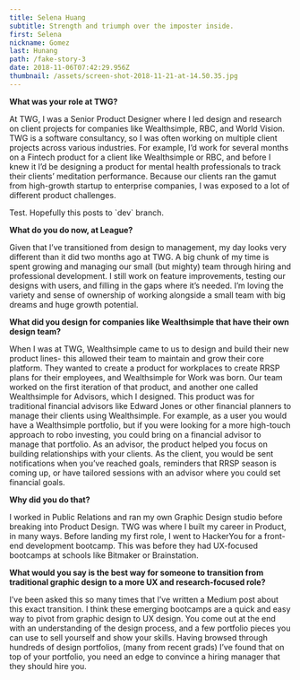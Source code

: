 ```yaml
---
title: Selena Huang
subtitle: Strength and triumph over the imposter inside.
first: Selena
nickname: Gomez
last: Hunang
path: /fake-story-3
date: 2018-11-06T07:42:29.956Z
thumbnail: /assets/screen-shot-2018-11-21-at-14.50.35.jpg
---
```

**What was your role at TWG?**

At TWG, I was a Senior Product Designer where I led design and research on client projects for companies like Wealthsimple, RBC, and World Vision. TWG is a software consultancy, so I was often working on multiple client projects across various industries. For example, I’d work for several months on a Fintech product for a client like Wealthsimple or RBC, and before I knew it I’d be designing a product for mental health professionals to track their clients’ meditation performance. Because our clients ran the gamut from high-growth startup to enterprise companies, I was exposed to a lot of different product challenges.

Test. Hopefully this posts to \`dev\` branch.

**What do you do now, at League?**

Given that I’ve transitioned from design to management, my day looks very different than it did two months ago at TWG. A big chunk of my time is spent growing and managing our small (but mighty) team through hiring and professional development. I still work on feature improvements, testing our designs with users, and filling in the gaps where it’s needed. I’m loving the variety and sense of ownership of working alongside a small team with big dreams and huge growth potential.

**What did you design for companies like Wealthsimple that have their own design team?**

When I was at TWG, Wealthsimple came to us to design and build their new product lines- this allowed their team to maintain and grow their core platform. They wanted to create a product for workplaces to create RRSP plans for their employees, and Wealthsimple for Work was born. Our team worked on the first iteration of that product, and another one called Wealthsimple for Advisors, which I designed. This product was for traditional financial advisors like Edward Jones or other financial planners to manage their clients using Wealthsimple. For example, as a user you would have a Wealthsimple portfolio, but if you were looking for a more high-touch approach to robo investing, you could bring on a financial advisor to manage that portfolio. As an advisor, the product helped you focus on building relationships with your clients. As the client, you would be sent notifications when you’ve reached goals, reminders that RRSP season is coming up, or have tailored sessions with an advisor where you could set financial goals.

**Why did you do that?**

I worked in Public Relations and ran my own Graphic Design studio before breaking into Product Design. TWG was where I built my career in Product, in many ways. Before landing my first role, I went to HackerYou for a front-end development bootcamp. This was before they had UX-focused bootcamps at schools like Bitmaker or Brainstation.

**What would you say is the best way for someone to transition from traditional graphic design to a more UX and research-focused role?**

I’ve been asked this so many times that I’ve written a Medium post about this exact transition. I think these emerging bootcamps are a quick and easy way to pivot from graphic design to UX design. You come out at the end with an understanding of the design process, and a few portfolio pieces you can use to sell yourself and show your skills. Having browsed through hundreds of design portfolios, (many from recent grads) I’ve found that on top of your portfolio, you need an edge to convince a hiring manager that they should hire you.
